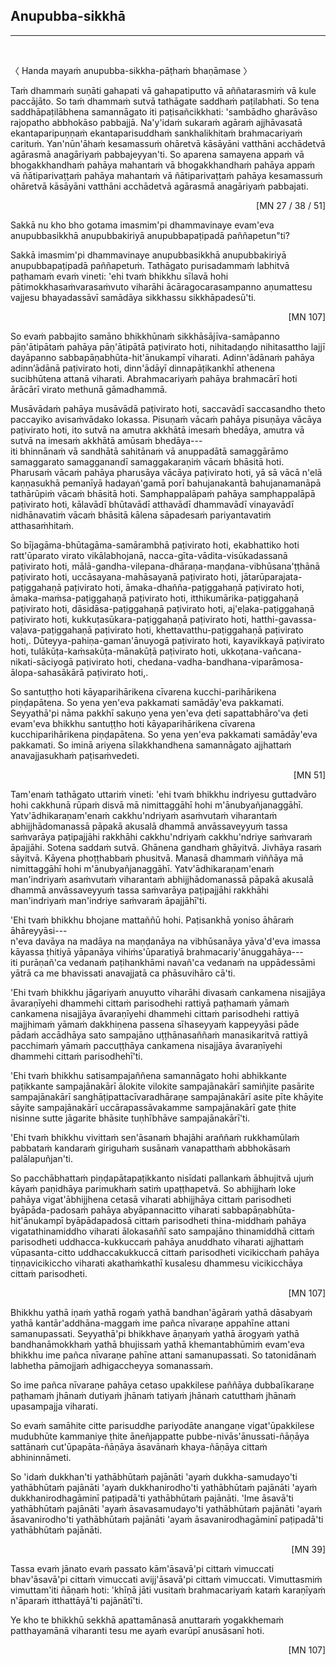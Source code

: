 ## Anupubba-sikkhā<a id="anupubba-sikkha"></a>
---
<br>

〈 Handa mayaṁ anupubba-sikkha-pāṭhaṁ bhaṇāmase 〉

Taṁ dhammaṁ suṇāti gahapati vā gahapatiputto vā aññatarasmiṁ vā kule paccājāto. So taṁ dhammaṁ sutvā tathāgate saddhaṁ paṭilabhati. So tena saddhāpaṭilābhena samannāgato iti paṭisañcikkhati: 'sambādho gharāvāso rajopatho abbhokāso pabbajjā. Na'y'idaṁ sukaraṁ agāraṁ ajjhāvasatā ekantaparipuṇṇaṁ ekantaparisuddhaṁ sankhalikhitaṁ brahmacariyaṁ carituṁ. Yan'nūn'āhaṁ kesamassuṁ ohāretvā kāsāyāni vatthāni acchādetvā agārasmā anagāriyaṁ pabbajeyyan'ti. So aparena samayena appaṁ vā bhogakkhandhaṁ pahāya mahantaṁ vā bhogakkhandhaṁ pahāya appaṁ vā ñātiparivaṭṭaṁ pahāya mahantaṁ vā ñātiparivaṭṭaṁ pahāya kesamassuṁ ohāretvā kāsāyāni vatthāni acchādetvā agārasmā anagāriyaṁ pabbajati.

<p style="text-align:right;">[MN 27 / 38 / 51]</p>

Sakkā nu kho bho gotama imasmim'pi dhammavinaye evam'eva anupubbasikkhā anupubbakiriyā anupubbapaṭipadā paññapetun"ti?

Sakkā imasmim'pi dhammavinaye anupubbasikkhā anupubbakiriyā anupubbapaṭipadā paññapetuṁ. Tathāgato purisadammaṁ labhitvā paṭhamaṁ evaṁ vineti: 'ehi tvaṁ bhikkhu sīlavā hohi pātimokkhasaṁvarasaṁvuto viharāhi ācāragocarasampanno aṇumattesu vajjesu bhayadassāvī samādāya sikkhassu sikkhāpadesū'ti.

<p style="text-align:right;">[MN 107]</p>

So evaṁ pabbajito samāno bhikkhūnaṁ sikkhāsājīva-samāpanno pāṇ'ātipātaṁ pahāya pāṇ'ātipātā paṭivirato hoti, nihitadaṇḍo nihitasattho lajjī dayāpanno sabbapāṇabhūta-hit'ānukampī viharati. Adinn'ādānaṁ pahāya adinn’ādānā paṭivirato hoti, dinn'ādāyī dinnapāṭikankhī athenena sucibhūtena attanā viharati. Abrahmacariyaṁ pahāya brahmacārī hoti ārācārī virato methunā gāmadhammā.

Musāvādaṁ pahāya musāvādā paṭivirato hoti, saccavādī saccasandho theto paccayiko avisaṁvādako lokassa. Pisuṇaṁ vācaṁ pahāya pisuṇāya vācāya paṭivirato hoti, ito sutvā na amutra akkhātā imesaṁ bhedāya, amutra vā sutvā na imesaṁ akkhātā amūsaṁ bhedāya---
<br>iti bhinnānaṁ vā sandhātā sahitānaṁ vā anuppadātā samaggārāmo samaggarato samagganandī samaggakaraṇiṁ vācaṁ bhāsitā hoti. Pharusaṁ vācaṁ pahāya pharusāya vācāya paṭivirato hoti, yā sā vācā n'elā kaṇṇasukhā pemanīyā hadayaṅ'gamā porī bahujanakantā bahujanamanāpā tathārūpiṁ vācaṁ bhāsitā hoti. Samphappalāpaṁ pahāya samphappalāpā paṭivirato hoti, kālavādī bhūtavādī atthavādī dhammavādī vinayavādī nidhānavatiṁ vācaṁ bhāsitā kālena sāpadesaṁ pariyantavatiṁ atthasaṁhitaṁ.

So bījagāma-bhūtagāma-samārambhā paṭivirato hoti, ekabhattiko hoti ratt'ūparato virato vikālabhojanā, nacca-gīta-vādita-visūkadassanā paṭivirato hoti, mālā­-gandha-vilepana­-dhāraṇa­-maṇḍana­-vibhūsana'ṭṭhānā paṭivirato hoti, uccāsayana-mahāsayanā paṭivirato hoti, jātarūparajata-paṭiggahaṇā paṭivirato hoti, āmaka-dhañña-paṭiggahaṇā paṭivirato hoti, āmaka-maṁsa-paṭiggahaṇā paṭivirato hoti, itthikumārika-paṭiggahaṇā paṭivirato hoti, dāsidāsa-paṭiggahaṇā paṭivirato hoti, aj'eḷaka-paṭiggahaṇā paṭivirato hoti, kukkuṭasūkara-paṭiggahaṇā paṭivirato hoti, hatthi-gavassa-vaḷava-paṭiggahaṇā paṭivirato hoti, khettavatthu-paṭiggahaṇā paṭivirato hoti,. Dūteyya-pahiṇa-gaman'ānuyogā paṭivirato hoti, kayavikkayā paṭivirato hoti, tulākūṭa-kaṁsakūṭa-mānakūṭā paṭivirato hoti, ukkoṭana-vañcana-nikati-sāciyogā paṭivirato hoti, chedana-­vadha-bandhana­-viparāmosa-ālopa-sahasākārā paṭivirato hoti,.

So santuṭṭho hoti kāyaparihārikena cīvarena kucchi-parihārikena piṇḍapātena. So yena yen'eva pakkamati samādāy'eva pakkamati. Seyyathā'pi nāma pakkhī sakuṇo yena yen'eva ḍeti sapattabhāro'va ḍeti evam'eva bhikkhu santuṭṭho hoti kāyaparihārikena cīvarena kucchiparihārikena piṇḍapātena. So yena yen'eva pakkamati samādāy'eva pakkamati. So iminā ariyena sīlakkhandhena samannāgato ajjhattaṁ anavajjasukhaṁ paṭisaṁvedeti.

<p style="text-align:right;">[MN 51]</p>

Tam'enaṁ tathāgato uttariṁ vineti: 'ehi tvaṁ bhikkhu indriyesu guttadvāro hohi cakkhunā rūpaṁ disvā mā nimittaggāhī hohi m'ānubyañjanaggāhī. Yatv'ādhikaraṇam'enaṁ cakkhu'ndriyaṁ asaṁvutaṁ viharantaṁ abhijjhādomanassā pāpakā akusalā dhammā anvāssaveyyuṁ tassa saṁvarāya paṭipajjāhi rakkhāhi cakkhu'ndriyaṁ cakkhu'ndriye saṁvaraṁ āpajjāhi. Sotena saddaṁ sutvā. Ghānena gandhaṁ ghāyitvā. Jivhāya rasaṁ sāyitvā. Kāyena phoṭṭhabbaṁ phusitvā. Manasā dhammaṁ viññāya mā nimittaggāhī hohi m'ānubyañjanaggāhī. Yatv'ādhikaraṇam'enaṁ man'indriyaṁ asaṁvutaṁ viharantaṁ abhijjhādomanassā pāpakā akusalā dhammā anvāssaveyyuṁ tassa saṁvarāya paṭipajjāhi rakkhāhi man'indriyaṁ man'indriye saṁvaraṁ āpajjāhī'ti.

'Ehi tvaṁ bhikkhu bhojane mattaññū hohi. Paṭisankhā yoniso āhāraṁ āhāreyyāsi---
<br>n'eva davāya na madāya na maṇḍanāya na vibhūsanāya yāva'd'eva imassa kāyassa ṭhitiyā yāpanāya vihiṁs'ūparatiyā brahmacariy'ānuggahāya---
<br>iti purāṇañ'ca vedanaṁ paṭihankhāmi navañ'ca vedanaṁ na uppādessāmi yātrā ca me bhavissati anavajjatā ca phāsuvihāro cā'ti.

'Ehi tvaṁ bhikkhu jāgariyaṁ anuyutto viharāhi divasaṁ cankamena nisajjāya āvaraṇīyehi dhammehi cittaṁ parisodhehi rattiyā paṭhamaṁ yāmaṁ cankamena nisajjāya āvaraṇīyehi dhammehi cittaṁ parisodhehi rattiyā majjhimaṁ yāmaṁ dakkhiṇena passena sīhaseyyaṁ kappeyyāsi pāde pādaṁ accādhāya sato sampajāno uṭṭhānasaññaṁ manasikaritvā rattiyā pacchimaṁ yāmaṁ paccuṭṭhāya cankamena nisajjāya āvaraṇīyehi dhammehi cittaṁ
parisodhehī'ti.

'Ehi tvaṁ bhikkhu satisampajaññena samannāgato hohi abhikkante paṭikkante sampajānakārī ālokite vilokite sampajānakārī samiñjite pasārite sampajānakārī sanghāṭipattacīvaradhāraṇe sampajānakārī asite pīte khāyite sāyite sampajānakārī uccārapassāvakamme sampajānakārī gate ṭhite nisinne sutte jāgarite bhāsite tuṇhībhāve sampajānakārī'ti.

'Ehi tvaṁ bhikkhu vivittaṁ sen'āsanaṁ bhajāhi araññaṁ rukkhamūlaṁ pabbataṁ kandaraṁ giriguhaṁ susānaṁ vanapatthaṁ abbhokāsaṁ palālapuñjan'ti.

So pacchābhattaṁ piṇḍapātapaṭikkanto nisīdati pallankaṁ ābhujitvā ujuṁ kāyaṁ paṇidhāya parimukhaṁ satiṁ upaṭṭhapetvā. So abhijjhaṁ loke pahāya vigat'ābhijjhena cetasā viharati abhijjhāya cittaṁ parisodheti byāpāda-padosaṁ pahāya abyāpannacitto viharati sabbapāṇabhūta-hit'ānukampī byāpādapadosā cittaṁ parisodheti thina-middhaṁ pahāya vigatathinamiddho viharati ālokasaññī sato sampajāno thinamiddhā cittaṁ parisodheti uddhacca-kukkuccaṁ pahāya anuddhato viharati ajjhattaṁ vūpasanta-citto uddhaccakukkuccā cittaṁ parisodheti vicikicchaṁ pahāya tiṇṇavicikiccho viharati akathaṁkathī kusalesu dhammesu vicikicchāya cittaṁ parisodheti.

<p style="text-align:right;">[MN 107]</p>

Bhikkhu yathā iṇaṁ yathā rogaṁ yathā bandhan'āgāraṁ yathā dāsabyaṁ yathā kantār'addhāna-maggaṁ ime pañca nīvaraṇe appahīne attani samanupassati. Seyyathā'pi bhikkhave āṇaṇyaṁ yathā ārogyaṁ yathā bandhanāmokkhaṁ yathā bhujissaṁ yathā khemantabhūmiṁ evam'eva bhikkhu ime pañca nīvaraṇe pahīne attani samanupassati. So tatonidānaṁ labhetha pāmojjaṁ adhigaccheyya somanassaṁ.

So ime pañca nīvaraṇe pahāya cetaso upakkilese paññāya dubbalīkaraṇe paṭhamaṁ jhānaṁ dutiyaṁ jhānaṁ tatiyaṁ jhānaṁ catutthaṁ jhānaṁ upasampajja viharati.

So evaṁ samāhite citte parisuddhe pariyodāte anangaṇe vigat'ūpakkilese mudubhūte kammaniye ṭhite āneñjappatte pubbe-nivās'ānussati-ñāṇāya sattānaṁ cut'ūpapāta-ñāṇāya āsavānaṁ khaya-ñāṇāya cittaṁ abhininnāmeti.

So 'idaṁ dukkhan'ti yathābhūtaṁ pajānāti 'ayaṁ dukkha-samudayo'ti yathābhūtaṁ pajānāti 'ayaṁ dukkhanirodho'ti yathābhūtaṁ pajānāti 'ayaṁ dukkhanirodhagāminī paṭipadā'ti yathābhūtaṁ pajānāti. 'Ime āsavā'ti yathābhūtaṁ pajānāti 'ayaṁ āsavasamudayo'ti yathābhūtaṁ pajānāti 'ayaṁ āsavanirodho'ti yathābhūtaṁ pajānāti 'ayaṁ āsavanirodhagāminī paṭipadā'ti yathābhūtaṁ pajānāti.

<p style="text-align:right;">[MN 39]</p>

Tassa evaṁ jānato evaṁ passato kām'āsavā'pi cittaṁ vimuccati bhav'āsavā'pi cittaṁ vimuccati avijj'āsavā'pi cittaṁ vimuccati. Vimuttasmiṁ vimuttam'iti ñāṇaṁ hoti: 'khīṇā jāti vusitaṁ brahmacariyaṁ kataṁ karaṇīyaṁ n'āparaṁ itthattāyā'ti pajānātī'ti.

Ye kho te bhikkhū sekkhā apattamānasā anuttaraṁ yogakkhemaṁ patthayamānā viharanti tesu me ayaṁ evarūpī anusāsanī hoti.

<p style="text-align:right;">[MN 107]</p>
